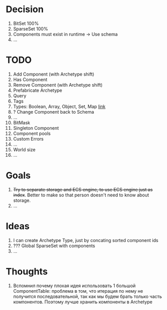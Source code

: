 

# Decision

1. BitSet 100%
1. SparseSet 100%
1. Components must exist in runtime -> Use schema
1. ...

# TODO

1. Add Component (with Archetype shift)
1. Has Component
1. Remove Component (with Archetype shift)
1. Prefabricate Archetype
1. Query
1. Tags
1. Types: Boolean, Array, Object, Set, Map [link](https://github.com/3mcd/javelin/blob/2b64cfa78e016675e698da8299c36b9d4f431e27/packages/pack/src/views.ts)
1. ? Change Component back to Schema
1. ...
1. BitMask
1. Singleton Component
1. Component pools
1. Custom Errors
1. ...
1. World size
1. ...

# Goals

1. ~~Try to separate storage and ECS engine, to use ECS engine just as index~~.
    Better to make so that person doesn't need to know about storage.
1. ...

# Ideas

1. I can create Archetype Type, just by concating sorted component ids
1. ??? Global SparseSet with components
2. ...

# Thoughts

1. Вспомнил почему плохая идея использовать 1 большой ComponentTable:
    проблема в том, что итерация по нему не получится последовательной, так как
    мы будем брать только часть компонентов. Поэтому лучше хранить компоненты в Archetype